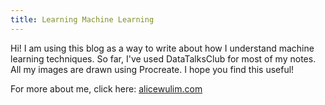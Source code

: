 ```yaml
---
title: Learning Machine Learning
---
```


Hi! I am using this blog as a way to write about how I understand machine learning techniques. So far, I've used DataTalksClub for most of my notes. All my images are drawn using Procreate. I hope you find this useful! 


For more about me, click here: [alicewulim.com](http://www.alicewulim.com)

